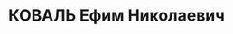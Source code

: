 ---
title: КОВАЛЬ Ефим Николаевич
description: "народився 1897, с. Ясенівка Ярмолинецького р-ну, українець, освіта середня.\
  \ \n  Проживав у смт Чорний Острів, зав. райвідділом народної освіти. \n  Заарештований\
  \ 15.08.37. Звинувачення: контрреволюційна ді-яльність. \n  Верховним Судом СРСР\
  \ 23.11.37 засу-джений до розстрілу. \n  Вирок виконаний 24.11.37 у м. Одесі. \n\
  \  Реабілітований Верховним Судом СРСР 29.12.67. \n  (П – 16269, архів УСБУ)."
---